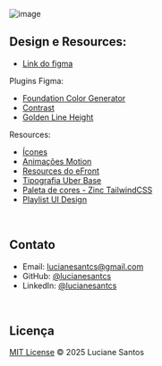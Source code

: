 ![image](src/assets/images/projects/site-atual-full.gif)

## Design e Resources:
- [Link do figma](https://www.figma.com/design/6gDG8RvO69NgvcCSluzW45/projetos-%2F-site-v.02?node-id=716-3286&t=tNZWogXF2Fpefw2I-1)

Plugins Figma:
- [Foundation Color Generator](https://www.figma.com/community/plugin/1024452006068794933/foundation-color-generator)
- [Contrast](https://www.figma.com/community/plugin/748533339900865323/contrast)
- [Golden Line Height](https://www.figma.com/community/plugin/1203442582691456980/golden-line-height)

Resources:
- [Ícones](https://lucide.dev/icons/archive) 
- [Animações Motion](https://motion.dev/) 
- [Resources do eFront](https://iuricode.com/efront/)
- [Tipografia Uber Base](https://base.uber.com/6d2425e9f/p/294ab4-base-design-system)
- [Paleta de cores - Zinc TailwindCSS](https://tailwindcss.com/docs/colors)
- [Playlist UI Design](https://www.youtube.com/playlist?list=PLNsOFKwcEPxzvqDJcWEGswBEM_zD5RaXr)

<br />

## Contato

- Email: lucianesantcs@gmail.com
- GitHub: [@lucianesantcs](https://github.com/lucianesantcs)
- LinkedIn: [@lucianesantcs](https://linkedin.com/in/lucianesantcs)

<br />

## Licença

<a href="https://github.com/lucianesantcs/lucianesantcs.github.io/blob/main/LICENSE">MIT License</a> © 2025 Luciane Santos
